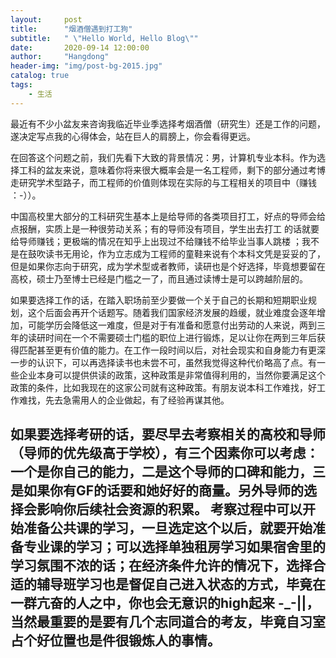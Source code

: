 ```yaml
---
layout:     post
title:      "烟酒僧遇到打工狗"
subtitle:   " \"Hello World, Hello Blog\""
date:       2020-09-14 12:00:00
author:     "Hangdong"
header-img: "img/post-bg-2015.jpg"
catalog: true
tags:
    - 生活
---
```


 最近有不少小盆友来咨询我临近毕业季选择考烟酒僧（研究生）还是工作的问题，遂决定写点我的心得体会，站在巨人的肩膀上，你会看得更远。

在回答这个问题之前，我们先看下大致的背景情况：男，计算机专业本科。作为选择工科的盆友来说，意味着你将来很大概率会是一名工程师，剩下的部分通过考博走研究学术型路子，而工程师的价值则体现在实际的与工程相关的项目中（赚钱 ：-））。

中国高校里大部分的工科研究生基本上是给导师的各类项目打工，好点的导师会给点报酬，实质上是一种很劳动关系；有的导师没有项目，学生出去打工 的话就要给导师赚钱；更极端的情况在知乎上出现过不给赚钱不给毕业当事人跳楼 ；我不是在鼓吹读书无用论，作为立志成为工程师的童鞋来说有个本科文凭是妥妥的了，但是如果你志向于研究，成为学术型或者教师，读研也是个好选择，毕竟想要留在高校，硕士乃至博士已经是门槛之一了，而且通过读博士是可以跨越阶层的。

如果要选择工作的话，在踏入职场前至少要做一个关于自己的长期和短期职业规划，这个后面会再开个话题写。随着我们国家经济发展的趋缓，就业难度会逐年增加，可能学历会降低这一难度，但是对于有准备和愿意付出劳动的人来说，两到三年的读研时间在一个不需要硕士门槛的职位上进行锻炼，足以让你在两到三年后获得匹配甚至更有价值的能力。在工作一段时间以后，对社会现实和自身能力有更深一步的认识下，可以再选择读书也未尝不可，虽然我觉得这种代价略高了点。有一些企业本身可以提供供读的政策，这种政策是非常值得利用的，当然你要满足这个政策的条件，比如我现在的这家公司就有这种政策。有朋友说本科工作难找，好工作难找，先去急需用人的企业做起，有了经验再谋其他。

如果要选择考研的话，要尽早去考察相关的高校和导师（导师的优先级高于学校），有三个因素你可以考虑：一个是你自己的能力，二是这个导师的口碑和能力，三是如果你有GF的话要和她好好的商量。另外导师的选择会影响你后续社会资源的积累。 考察过程中可以开始准备公共课的学习，一旦选定这个以后，就要开始准备专业课的学习；可以选择单独租房学习如果宿舍里的学习氛围不浓的话；在经济条件允许的情况下，选择合适的辅导班学习也是督促自己进入状态的方式，毕竟在一群亢奋的人之中，你也会无意识的high起来 -_-||， 当然最重要的是要有几个志同道合的考友，毕竟自习室占个好位置也是件很锻炼人的事情。
---


